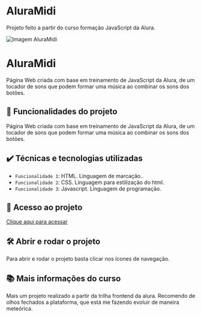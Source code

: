 # AluraMidi
Projeto feito a partir do curso formação JavaScript da Alura.

![Imagem AluraMidi](./assets/AluraMidi.png)
  
# AluraMidi

Página Web criada com base em treinamento de JavaScript da Alura, de um tocador de sons que podem formar uma música ao combinar os sons dos botões.

## 🔨 Funcionalidades do projeto

Página Web criada com base em treinamento de JavaScript da Alura, de um tocador de sons que podem formar uma música ao combinar os sons dos botões.

## ✔️ Técnicas e tecnologias utilizadas

- `Funcionalidade 1`: HTML. Linguagem de marcação..
- `Funcionalidade 2`: CSS. Linguagem para estilização do html.
- `Funcionalidade 3`: Javascript. Linguagem de programação.

## 📁 Acesso ao projeto

[Clique aqui para acessar](https://ericksilverio00.github.io/AluraBooks/)

## 🛠️ Abrir e rodar o projeto

Para abrir e rodar o projeto basta clicar nos ícones de navegação.

## 📚 Mais informações do curso

Mais um projeto realizado a partir da trilha frontend da alura. Recomendo de olhos fechados a plataforma, que está me fazendo evoluir de maneira meteórica.
